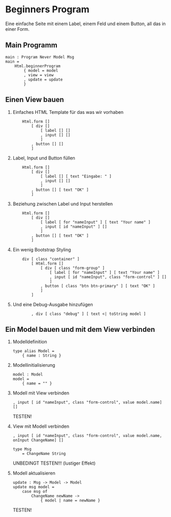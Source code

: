 # Beginners Program

Eine einfache Seite mit einem Label, einem Feld und einem Button,
all das in einer Form.

## Main Programm
```
main : Program Never Model Msg
main =
    Html.beginnerProgram
        { model = model
        , view = view
        , update = update
        }
```

## Einen View bauen

1. Einfaches HTML Template für das was wir vorhaben
    ```
        Html.form []
            [ div []
                [ label [] []
                , input [] []
                ]
            , button [] []
            ]
    ```

1. Label, Input und Button füllen 
    ```
        Html.form []
            [ div []
                [ label [] [ text "Eingabe: " ]
                , input [] []
                ]
            , button [] [ text "OK" ]
            ]
    ```

1. Beziehung zwischen Label und Input herstellen
    ```
        Html.form []
            [ div []
                [ label [ for "nameInput" ] [ text "Your name" ]
                , input [ id "nameInput" ] []
                ]
            , button [] [ text "OK" ]
            ]
    ```
  
1. Ein wenig Bootstrap Styling
    ```
        div [ class "container" ]
            [ Html.form []
                [ div [ class "form-group" ]
                    [ label [ for "nameInput" ] [ text "Your name" ]
                    , input [ id "nameInput", class "form-control" ] []
                    ]
                , button [ class "btn btn-primary" ] [ text "OK" ]
                ]
            ]
    ```
  
1. Und eine Debug-Ausgabe hinzufügen
    ```
            , div [ class "debug" ] [ text <| toString model ]
    ```
  
## Ein Model bauen und mit dem View verbinden

1. Modelldefinition
    ```
    type alias Model =
        { name : String }
    ```
    
1. Modellinitialisierung
    ```
    model : Model
    model =
        { name = "" }
    ```

1. Modell mit View verbinden
    ```
    , input [ id "nameInput", class "form-control", value model.name] []
    ```
    
    TESTEN!
    
1. View mit Modell verbinden
    ```
    , input [ id "nameInput", class "form-control", value model.name, onInput ChangeName] []
    ```
    
    ```
    type Msg
        = ChangeName String
    ```
    
    UNBEDINGT TESTEN!!! (lustiger Effekt)
    
1. Modell aktualisieren
    ```
    update : Msg -> Model -> Model
    update msg model =
        case msg of
            ChangeName newName ->
                { model | name = newName }
    ```
    
    TESTEN!